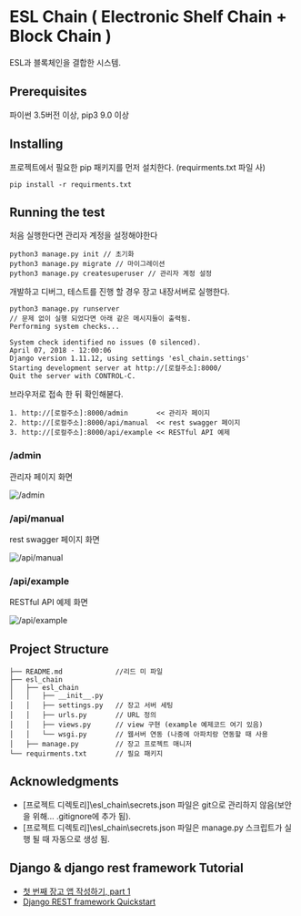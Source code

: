 # ESL Chain ( Electronic Shelf Chain + Block Chain )

ESL과 블록체인을 결합한 시스템.

## Prerequisites

파이썬 3.5버전 이상, pip3 9.0 이상

## Installing

프로젝트에서 필요한 pip 패키지를 먼저 설치한다. (requirments.txt 파일 사)

    pip install -r requirments.txt

## Running the test

처음 실행한다면 관리자 계정을 설정해야한다

    python3 manage.py init // 초기화
    python3 manage.py migrate // 마이그레이션
    python3 manage.py createsuperuser // 관리자 계정 설정

개발하고 디버그, 테스트를 진행 할 경우 장고 내장서버로 실행한다.

    python3 manage.py runserver
    // 문제 없이 실행 되었다면 아래 같은 메시지들이 출력됨.
    Performing system checks...

    System check identified no issues (0 silenced).
    April 07, 2018 - 12:00:06
    Django version 1.11.12, using settings 'esl_chain.settings'
    Starting development server at http://[로컬주소]:8000/
    Quit the server with CONTROL-C.

브라우저로 접속 한 뒤 확인해볻다.

    1. http://[로컬주소]:8000/admin       << 관리자 페이지
    2. http://[로컬주소]:8000/api/manual  << rest swagger 페이지
    3. http://[로컬주소]:8000/api/example << RESTful API 예제
    
### /admin
관리자 페이지 화면

![/admin](https://user-images.githubusercontent.com/32661341/38454870-47d8bfc4-3aaa-11e8-94b4-9b4a65eae54b.png)

### /api/manual
rest swagger 페이지 화면

![/api/manual](https://user-images.githubusercontent.com/32661341/38454873-4b3c5004-3aaa-11e8-8b6f-c2d01f8d5e01.png)

### /api/example
RESTful API 예제 화면

![/api/example](https://user-images.githubusercontent.com/32661341/38454871-48f409b8-3aaa-11e8-8147-9cbf6cad07be.png)

## Project Structure


    ├── README.md             //리드 미 파일
    ├── esl_chain
    │   ├── esl_chain
    │   │   ├── __init__.py
    │   │   ├── settings.py   // 장고 서버 세팅
    │   │   ├── urls.py       // URL 정의
    │   │   ├── views.py      // view 구현 (example 예제코드 여기 있음)
    │   │   └── wsgi.py       // 웹서버 연동 (나중에 아파치랑 연동할 때 사용
    │   ├── manage.py         // 장고 프로젝트 매니저
    └── requirments.txt       // 필요 패키지


## Acknowledgments

*  [프로젝트 디렉토리]\esl_chain\secrets.json 파일은 git으로 관리하지 않음(보안을 위해...  .gitignore에 추가 됨).
*  [프로젝트 디렉토리]\esl_chain\secrets.json 파일은 manage.py 스크립트가 실행 될 때 자동으로 생성 됨.

## Django & django rest framework Tutorial

* [첫 번째 장고 앱 작성하기, part 1](https://docs.djangoproject.com/ko/2.0/intro/tutorial01/)
* [Django REST framework Quickstart](http://www.django-rest-framework.org/#quickstart)

